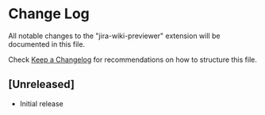 # Change Log
All notable changes to the "jira-wiki-previewer" extension will be documented in this file.

Check [Keep a Changelog](http://keepachangelog.com/) for recommendations on how to structure this file.

## [Unreleased]
- Initial release
